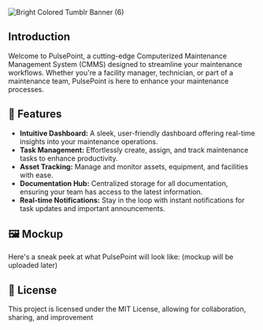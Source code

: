 ![Bright Colored Tumblr Banner (6)](https://github.com/oeisthename/PulsePoint-CMMS/assets/128553335/2ef41cd3-b836-4498-807a-08f485ddea6c)


## Introduction

Welcome to PulsePoint, a cutting-edge Computerized Maintenance Management System (CMMS) designed to streamline your maintenance workflows. Whether you're a facility manager, technician, or part of a maintenance team, PulsePoint is here to enhance your maintenance processes. 


## 🌟 Features

- **Intuitive Dashboard:** A sleek, user-friendly dashboard offering real-time insights into your maintenance operations.
- **Task Management:** Effortlessly create, assign, and track maintenance tasks to enhance productivity.
- **Asset Tracking:** Manage and monitor assets, equipment, and facilities with ease.
- **Documentation Hub:** Centralized storage for all documentation, ensuring your team has access to the latest information.
- **Real-time Notifications:** Stay in the loop with instant notifications for task updates and important announcements.


## 🖼️ Mockup

Here's a sneak peek at what PulsePoint will look like:
(mockup will be uploaded later)

## 📝 License

This project is licensed under the MIT License, allowing for collaboration, sharing, and improvement
